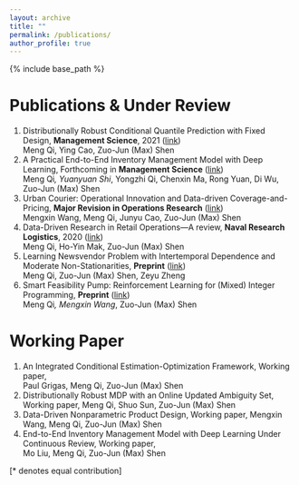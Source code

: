 ```yaml
---
layout: archive
title: ""
permalink: /publications/
author_profile: true
---
```

{% include base_path %} 

# Publications & Under Review
1. Distributionally Robust Conditional Quantile Prediction with Fixed Design, **Management Science**, 2021 ([link](https://pubsonline.informs.org/doi/abs/10.1287/mnsc.2020.3903))     
Meng Qi, Ying Cao, Zuo-Jun (Max) Shen
1. A Practical End-to-End Inventory Management Model with Deep Learning, Forthcoming in **Management Science** ([link](https://papers.ssrn.com/sol3/papers.cfm?abstract_id=3737780))    
Meng Qi<sup>*</sup>, Yuanyuan Shi<sup>*</sup>, Yongzhi Qi, Chenxin Ma, Rong Yuan, Di Wu, Zuo-Jun (Max) Shen
1. Urban Courier: Operational Innovation and Data-driven Coverage-and-Pricing, **Major Revision in Operations Research** ([link](https://papers.ssrn.com/sol3/papers.cfm?abstract_id=3678317))     
Mengxin Wang, Meng Qi, Junyu Cao, Zuo-Jun (Max) Shen
1. Data-Driven Research in Retail Operations—A review, **Naval Research Logistics**, 2020 ([link](https://onlinelibrary.wiley.com/doi/full/10.1002/nav.21949))   
Meng Qi, Ho-Yin Mak, Zuo-Jun (Max) Shen
1. Learning Newsvendor Problem with Intertemporal Dependence and Moderate Non-Stationarities, **Preprint** ([link](https://papers.ssrn.com/sol3/papers.cfm?abstract_id=3648615))     
Meng Qi, Zuo-Jun (Max) Shen, Zeyu Zheng
1. Smart Feasibility Pump: Reinforcement Learning for (Mixed) Integer Programming, **Preprint** ([link](https://arxiv.org/abs/2102.09663))     
Meng Qi<sup>*</sup>, Mengxin Wang<sup>*</sup>, Zuo-Jun (Max) Shen


# Working Paper
1. An Integrated Conditional Estimation-Optimization Framework, Working paper,      
Paul Grigas, Meng Qi, Zuo-Jun (Max) Shen
1. Distributionally Robust MDP with an Online Updated Ambiguity Set, Working paper,
Meng Qi, Shuo Sun, Zuo-Jun (Max) Shen
1. Data-Driven Nonparametric Product Design, Working paper,
Mengxin Wang, Meng Qi, Zuo-Jun (Max) Shen
1. End-to-End Inventory Management Model with Deep Learning Under Continuous Review, Working paper,       
Mo Liu, Meng Qi, Zuo-Jun (Max) Shen

[\* denotes equal contribution]

<!-- {% if author.googlescholar %}
  You can also find my articles on <u><a href="{{author.googlescholar}}">my Google Scholar profile</a>.</u>
{% endif %}

{% include base_path %}

{% for post in site.publications reversed %}
  {% include archive-single.html %}
{% endfor %}
 -->
